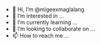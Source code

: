 - 👋 Hi, I’m @migeexmaglalang
- 👀 I’m interested in ...
- 🌱 I’m currently learning ...
- 💞️ I’m looking to collaborate on ...
- 📫 How to reach me ...

<!---
migeexmaglalang/migeexmaglalang is a ✨ special ✨ repository because its `README.md` (this file) appears on your GitHub profile.
You can click the Preview link to take a look at your changes.
--->
